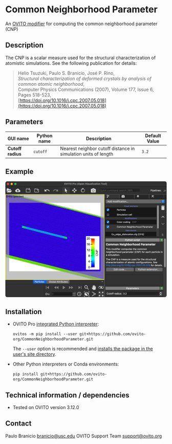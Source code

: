 # Common Neighborhood Parameter

An [OVITO modifier](https://docs.ovito.org/reference/pipelines/modifiers/python_script.html) for computing the common neighborhood parameter (CNP)

## Description

The CNP is a scalar measure used for the structural characterization of atomistic simulations.
See the following publication for details:

  > Helio Tsuzuki, Paulo S. Branicio, José P. Rino,  
  > *Structural characterization of deformed crystals by analysis of common atomic neighborhood*,  
  > Computer Physics Communications (2007), Volume 177, Issue 6, Pages 518-523,  
  > [https://doi.org/10.1016/j.cpc.2007.05.018](https://doi.org/10.1016/j.cpc.2007.05.018)

## Parameters 

| GUI name                        | Python name       | Description                                                      | Default Value |
|---------------------------------|-------------------|------------------------------------------------------------------|---------------|
| **Cutoff radius**               | `cutoff`          | Nearest neighbor cutoff distance in simulation units of length   | `3.2`         |


## Example

![Example Screenshot](examples/screenshot.png)

## Installation

- OVITO Pro [integrated Python interpreter](https://docs.ovito.org/python/introduction/installation.html#ovito-pro-integrated-interpreter):
  ```
  ovitos -m pip install --user git+https://github.com/ovito-org/CommonNeighborhoodParameter.git
  ``` 
  The `--user` option is recommended and [installs the package in the user's site directory](https://pip.pypa.io/en/stable/user_guide/#user-installs).

- Other Python interpreters or Conda environments:
  ```
  pip install git+https://github.com/ovito-org/CommonNeighborhoodParameter.git
  ```

## Technical information / dependencies
- Tested on OVITO version 3.12.0

## Contact
Paulo Branicio branicio@usc.edu
OVITO Support Team support@ovito.org